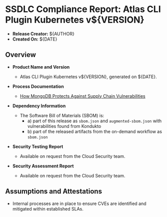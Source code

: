 SSDLC Compliance Report: Atlas CLI Plugin Kubernetes v${VERSION}
=================================================================

- **Release Creator:** ${AUTHOR}
- **Created On:**      ${DATE}

## Overview

- **Product Name and Version**
  - Atlas CLI Plugin Kubernetes v${VERSION}, generated on ${DATE}.

- **Process Documentation**
  - [How MongoDB Protects Against Supply Chain Vulnerabilities](https://www.mongodb.com/blog/post/how-mongodb-protects-against-supply-chain-vulnerabilities)

- **Dependency Information**
  - The Software Bill of Materials (SBOM) is:
    - a) part of this release as `sbom.json` and `augmented-sbom.json` with vulnerabilities found from Kondukto  
    - b) part of the released artifacts from the on-demand workflow as `sbom.json`

- **Security Testing Report**
  - Available on request from the Cloud Security team.

- **Security Assessment Report**
  - Available on request from the Cloud Security team.

## Assumptions and Attestations

- Internal processes are in place to ensure CVEs are identified and mitigated within established SLAs.
